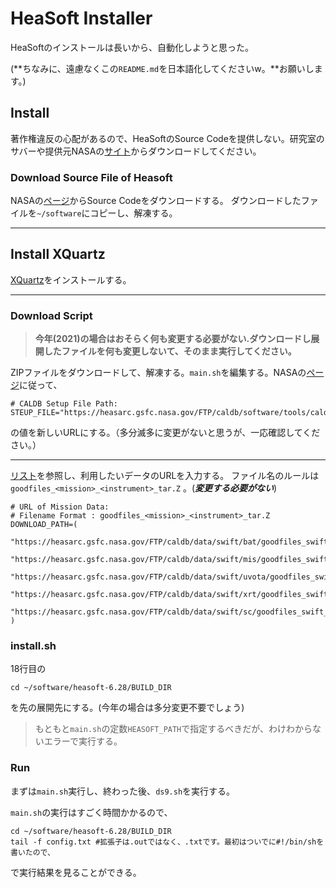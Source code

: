 # HeaSoft Installer

HeaSoftのインストールは長いから、自動化しようと思った。

(**ちなみに、遠慮なくこの`README.md`を日本語化してくださいw。**お願いします。)

## Install
著作権違反の心配があるので、HeaSoftのSource Codeを提供しない。研究室のサバーや提供元NASAの[サイト](https://heasarc.gsfc.nasa.gov/docs/software/lheasoft/download.html)からダウンロードしてください。

### Download Source File of Heasoft
NASAの[ページ](https://heasarc.gsfc.nasa.gov/docs/software/lheasoft/download.html)からSource Codeをダウンロードする。
ダウンロードしたファイルを`~/software`にコピーし、解凍する。

---

## Install XQuartz

[XQuartz](https://www.xquartz.org/)をインストールする。

---

### Download Script
> **今年(2021)の場合はおそらく何も変更する必要がない.ダウンロードし展開したファイルを何も変更しないて、そのまま実行してください。**

ZIPファイルをダウンロードして、解凍する。`main.sh`を編集する。NASAの[ページ](https://heasarc.gsfc.nasa.gov/docs/heasarc/caldb/install.html)に従って、

```
# CALDB Setup File Path:
STEUP_FILE="https://heasarc.gsfc.nasa.gov/FTP/caldb/software/tools/caldb_setup_files.tar.Z"
```

の値を新しいURLにする。（多分滅多に変更がないと思うが、一応確認してください。）

---

[リスト](https://heasarc.gsfc.nasa.gov/docs/heasarc/caldb/caldb_supported_missions.html)を参照し、利用したいデータのURLを入力する。
ファイル名のルールは
```goodfiles_<mission>_<instrument>_tar.Z```
。(___変更する必要がない___)

```
# URL of Mission Data:
# Filename Format : goodfiles_<mission>_<instrument>_tar.Z
DOWNLOAD_PATH=(
    "https://heasarc.gsfc.nasa.gov/FTP/caldb/data/swift/bat/goodfiles_swift_bat_20171016.tar.Z"
    "https://heasarc.gsfc.nasa.gov/FTP/caldb/data/swift/mis/goodfiles_swift_mis_20210317.tar.Z" 
    "https://heasarc.gsfc.nasa.gov/FTP/caldb/data/swift/uvota/goodfiles_swift_uvota_20201215.tar.Z" 
    "https://heasarc.gsfc.nasa.gov/FTP/caldb/data/swift/xrt/goodfiles_swift_xrt_20200724.tar.Z"
    "https://heasarc.gsfc.nasa.gov/FTP/caldb/data/swift/sc/goodfiles_swift_mis_20210317.tar.Z"
)
```

### install.sh

18行目の

```
cd ~/software/heasoft-6.28/BUILD_DIR
```

を先の展開先にする。(今年の場合は多分変更不要でしょう)


>もともと`main.sh`の定数`HEASOFT_PATH`で指定するべきだが、わけわからないエラーで実行する。

### Run

まずは`main.sh`実行し、終わった後、`ds9.sh`を実行する。

`main.sh`の実行はすごく時間かかるので、

```
cd ~/software/heasoft-6.28/BUILD_DIR
tail -f config.txt #拡張子は.outではなく、.txtです。最初はついでに#!/bin/shを書いたので、
```

で実行結果を見ることができる。
